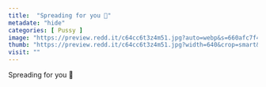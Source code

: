 ```yaml
---
title:  "Spreading for you 💖"
metadate: "hide"
categories: [ Pussy ]
image: "https://preview.redd.it/c64cc6t3z4m51.jpg?auto=webp&s=660afc7f4e8f02c55f0a2acad9d12ee0f2fda88a"
thumb: "https://preview.redd.it/c64cc6t3z4m51.jpg?width=640&crop=smart&auto=webp&s=b9aba9461b0f3fabc405544c8ab815bdce30d823"
visit: ""
---
```

Spreading for you 💖
